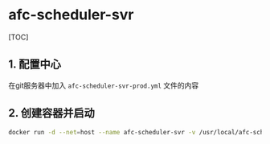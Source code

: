 # afc-scheduler-svr

[TOC]

## 1. 配置中心

在git服务器中加入 ```afc-scheduler-svr-prod.yml``` 文件的内容

## 2. 创建容器并启动

```sh
docker run -d --net=host --name afc-scheduler-svr -v /usr/local/afc-scheduler-svr:/usr/local/myservice --restart=always nnzbz/spring-boot-app
```